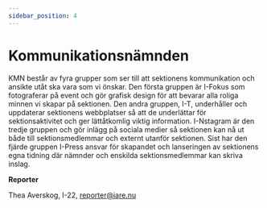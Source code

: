 ```yaml
---
sidebar_position: 4
---
```


# Kommunikationsnämnden

KMN består av fyra grupper som ser till att sektionens kommunikation och ansikte utåt ska vara som vi önskar. Den första gruppen är I-Fokus som fotograferar på event och gör grafisk design för att bevarar alla roliga minnen vi skapar på sektionen. Den andra gruppen, I-T, underhåller och uppdaterar sektionens webbplatser så att de underlättar för sektionsaktivitet och ger lättåtkomlig viktig information. I-Nstagram är den tredje gruppen och gör inlägg på sociala medier så sektionen kan nå ut både till sektionsmedlemmar och externt utanför sektionen. Sist har den fjärde gruppen I-Press ansvar för skapandet och lanseringen av sektionens egna tidning där nämnder och enskilda sektionsmedlemmar kan skriva inslag.

__Reporter__

Thea Averskog, I-22, reporter@iare.nu